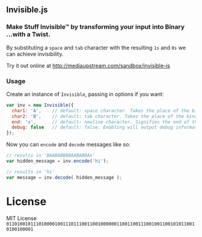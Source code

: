 ## Invisible.js 

### Make Stuff Invisible™ by transforming your input into Binary ...with a Twist.


By substituting a `space` and `tab` character with the resulting `1s` and `0s` we can achieve invisibility.  

Try it out online at http://mediaupstream.com/sandbox/invisible-js  


### Usage  

Create an instance of `Invisible`, passing in options if you want:  

```javascript
var inv = new Invisible({
  char1: 'A',    // default: space character. Takes the place of the binary 1
  char2: 'B',    // default: tab character. Takes the place of the binary 0
  end: 'x',      // default: newline character. Signifies the end of the encoding
  debug: false   // default: false. Enabling will output debug information to the console
});
```
  
  
Now you can `encode` and `decode` messages like so:  

```javascript
// results in 'BAABABBBBAABABBAx'
var hidden_message = inv.encode('hi'); 

// results in 'hi'
var message = inv.decode( hidden_message );
```
  
# License

MIT License `01101001011101000010011101110011001000000110011001110010011001010110010100100001`